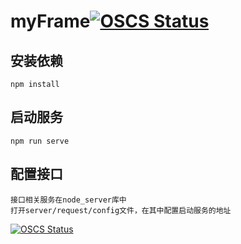 # myFrame[![OSCS Status](https://www.oscs1024.com/platform/badge/keyeking/myFrame.svg?size=small)](https://www.oscs1024.com/project/keyeking/myFrame?ref=badge_small)

## 安装依赖

```
npm install
```

## 启动服务

```
npm run serve
```

## 配置接口

```
接口相关服务在node_server库中
打开server/request/config文件，在其中配置启动服务的地址
```

[![OSCS Status](https://www.oscs1024.com/platform/badge/keyeking/myFrame.svg?size=large)](https://www.oscs1024.com/project/keyeking/myFrame?ref=badge_large)

